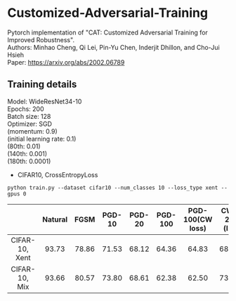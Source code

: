 # Customized-Adversarial-Training
Pytorch implementation of "CAT: Customized Adversarial Training for Improved Robustness".<br>
Authors: Minhao Cheng, Qi Lei, Pin-Yu Chen, Inderjit Dhillon, and Cho-Jui Hsieh<br>
Paper: https://arxiv.org/abs/2002.06789

## Training details
Model: WideResNet34-10<br>
Epochs: 200<br>
Batch size: 128<br>
Optimizer: SGD<br>
(momentum: 0.9)<br>
(initial learning rate: 0.1)<br>
(80th: 0.01)<br>
(140th: 0.001)<br>
(180th: 0.0001)<br>

* CIFAR10, CrossEntropyLoss
```
python train.py --dataset cifar10 --num_classes 10 --loss_type xent --gpus 0
```

|     |Natural|FGSM|PGD-10|PGD-20|PGD-100|PGD-100(CW loss)|CW-20 (l2)|APGD-CE|APGD-DLR|
|:---:|:-----:|:---:|:---:|:---:|:---:|:---:|:---:|:---:|:---:|
|CIFAR-10, Xent|93.73|78.86|71.53|68.12|64.36|64.83|68.71|56.12|23.91|
|CIFAR-10, Mix |93.66|80.57|73.80|68.61|62.38|62.50|73.30|53.85|26.16| 

